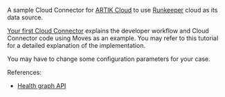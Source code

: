 A sample Cloud Connector for [ARTIK Cloud](https://www.artik.io/cloud/) to use [Runkeeper](https://runkeeper.com/) cloud as its data source.

[Your first Cloud Connector](https://developer.samsungsami.io/sami/tutorials/your-first-cloud-connector.html) explains the developer workflow and Cloud Connector code using Moves as an example. You may refer to this tutorial for a detailed explanation of the implementation.

You may have to change some configuration parameters for your case.

References:

* [Health graph API](https://runkeeper.com/developer/healthgraph/home)

